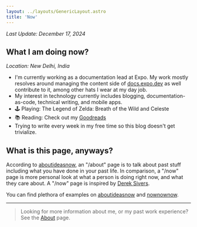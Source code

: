 ```yaml
---
layout: ../layouts/GenericLayout.astro
title: 'Now'
---
```


_Last Update: December 17, 2024_

## What I am doing now?

_Location: New Delhi, India_

- I'm currently working as a documentation lead at Expo. My work mostly resolves around managing the content side of [docs.expo.dev](https://docs.expo.dev) as well contribute to it, among other hats I wear at my day job.
- My interest in technology currently includes blogging, documentation-as-code, technical writing, and mobile apps.
- 🕹️ Playing: The Legend of Zelda: Breath of the Wild and Celeste
- 📚 Reading: Check out my [Goodreads](https://www.goodreads.com/author/show/17657541.Aman_Mittal)
- Trying to write every week in my free time so this blog doesn't get trivialize.

## What is this page, anyways?

According to [aboutideasnow](https://aboutideasnow.com/about), an "/about" page is to talk about past stuff including what you have done in your past life. In comparison, a "/now" page is more personal look at what a person is doing right now, and what they care about. A "/now" page is inspired by [Derek Sivers](https://sive.rs/now).

You can find plethora of examples on [aboutideasnow](https://aboutideasnow.com/about) and [nownownow](https://nownownow.com/).

---

> Looking for more information about me, or my past work experience? See the [About](/about) page.

